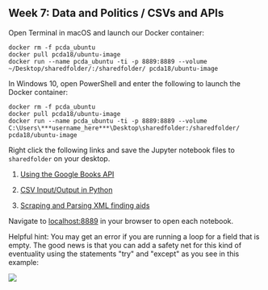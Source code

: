 ## Week 7: Data and Politics / CSVs and APIs

<!--
explain Rest APIs by showing how a google search can change by changing the URL
-->

Open Terminal in macOS and launch our Docker container:

```
docker rm -f pcda_ubuntu
docker pull pcda18/ubuntu-image
docker run --name pcda_ubuntu -ti -p 8889:8889 --volume ~/Desktop/sharedfolder/:/sharedfolder/ pcda18/ubuntu-image
```

In Windows 10, open PowerShell and enter the following to launch the Docker container:

```
docker rm -f pcda_ubuntu
docker pull pcda18/ubuntu-image
docker run --name pcda_ubuntu -ti -p 8889:8889 --volume C:\Users\***username_here***\Desktop\sharedfolder:/sharedfolder/ pcda18/ubuntu-image
```


Right click the following links and save the Jupyter notebook files to `sharedfolder` on your desktop.



1. [Using the Google Books API](https://raw.githubusercontent.com/pcda18/pcda18.github.io/master/week-07.2_Google_Books_API.ipynb)

2. [CSV Input/Output in Python](https://raw.githubusercontent.com/pcda18/pcda18.github.io/master/Week-03.1_CSV-Input-Output.ipynb)

3. [Scraping and Parsing XML finding aids](https://raw.githubusercontent.com/pcda18/pcda18.github.io/master/Week-06_Scraping-and-Parsing-XML.ipynb)

Navigate to [localhost:8889](localhost:8889) in your browser to open each notebook.

Helpful hint: You may get an error if you are running a loop for a field that is empty. The good news is that you can add a safety net for this kind of eventuality using the statements "try" and "except" as you see in this example:

![](img/try.except.png)
